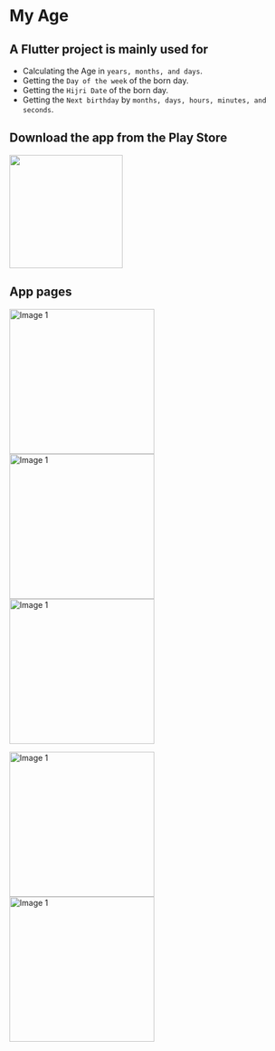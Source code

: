 # My Age



## A Flutter project is mainly used for 
* Calculating the Age in `years, months, and days`.
* Getting the `Day of the week` of the born day.
* Getting the `Hijri Date` of the born day.
* Getting the `Next birthday` by `months, days, hours, minutes, and seconds`.


## Download the app from the Play Store
<a href="https://play.google.com/store/apps/details?id=com.salahalshafey.myage"><img src="https://playerzon.com/asset/download.png" width="200"></img></a>


## App pages
<img src="https://github.com/salahalshafey/my_age/assets/64344500/34d90cef-2f5d-4340-a2d8-47a244267916" alt="Image 1" width="256px"/>  <img src="https://github.com/salahalshafey/my_age/assets/64344500/082271ac-31df-405a-aa85-270177963104" alt="Image 1" width="256px"/>  <img src="https://github.com/salahalshafey/my_age/assets/64344500/21be00ef-1da4-4c39-8ee4-9853bc1a4c79" alt="Image 1" width="256px"/>


<img src="https://github.com/salahalshafey/my_age/assets/64344500/40af0067-3a25-487d-b924-42352ec0b1e8" alt="Image 1" width="256px"/>  <img src="https://github.com/salahalshafey/my_age/assets/64344500/9551f11f-8433-4032-8203-87674e62c43b" alt="Image 1" width="256px"/>


